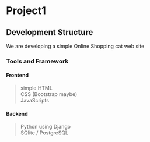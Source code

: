 # Project1 

## Development Structure 
We are developing a simple Online Shopping cat web site
### Tools and Framework 
#### Frontend 
> simple HTML <br>
> CSS (Bootstrap maybe) <br>
> JavaScripts <br>
#### Backend 
> Python using Django <br>
> SQlite / PostgreSQL <br>

